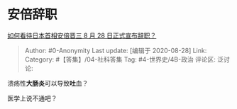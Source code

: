 # 安倍辞职
[如何看待日本首相安倍晋三 8 月 28 日正式宣布辞职？](https://www.zhihu.com/question/418040371/answer/1439460898)

> Author: #0-Anonymity
> Last update: [编辑于 2020-08-28]
> Link:
> Category: #【答集】/04-社科答集
> Tag: #4-世界史/4B-政治
> 评论区:
> 泛讨论:

溃疡性**大肠炎**可以导致**吐**血？

医学上说不通吧？
